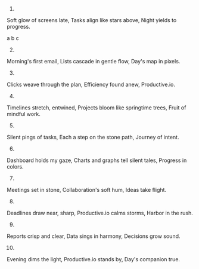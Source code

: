 1.
Soft glow of screens late,
Tasks align like stars above,
Night yields to progress.

a
b
c

2.
Morning's first email,
Lists cascade in gentle flow,
Day's map in pixels.

3.
Clicks weave through the plan,
Efficiency found anew,
Productive.io.

4.
Timelines stretch, entwined,
Projects bloom like springtime trees,
Fruit of mindful work.

5.
Silent pings of tasks,
Each a step on the stone path,
Journey of intent.

6.
Dashboard holds my gaze,
Charts and graphs tell silent tales,
Progress in colors.

7.
Meetings set in stone,
Collaboration's soft hum,
Ideas take flight.

8.
Deadlines draw near, sharp,
Productive.io calms storms,
Harbor in the rush.

9.
Reports crisp and clear,
Data sings in harmony,
Decisions grow sound.

10.
Evening dims the light,
Productive.io stands by,
Day's companion true.
